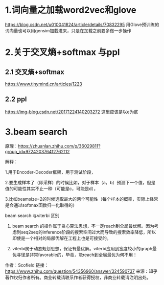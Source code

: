 # 1.词向量之加载word2vec和glove
https://blog.csdn.net/u010041824/article/details/70832295
用Glove预训练的词向量也可以用gensim加载进来，只是在加载之前要多做一步操作
# 2.关于交叉熵+softmax 与ppl
## 2.1 交叉熵+softmax
https://www.tinymind.cn/articles/1223
## 2.2 ppl
https://img-blog.csdn.net/20171224140203272
这里应该是以e为底
# 3.beam search 
原理：https://zhuanlan.zhihu.com/p/36029811?group_id=972420376412762112

解释：

1.用于Encoder-Decoder框架，用于测试阶段，

2.要生成样本了（即采样）的时候比如，对于样本（a，b）预测下一个值，但是值的可能性其实不止一种（可能是c，可能是d），

3.比如beamsize=2的时候选取最大的两个可能性（每个样本的概率，实际上经常是会通过softmax函数归一化取得的）




beam search 与viterbi 区别

1. beam search 的操作属于贪心算法思想，不一定reach到全局最优解。因为考虑到seq2seq的inference阶段的搜索空间过大而导致的搜索效率降低，所以即使是一个相对的局部优解在工程上也是可接受的。

2. viterbi属于动态规划思想，保证有最优解。viterbi应用到宽度较小的graph最优寻径是非常favorable的，毕竟，能reach到全局最优为何不用！

作者：Scofield
链接：https://www.zhihu.com/question/54356960/answer/324590737
来源：知乎
著作权归作者所有。商业转载请联系作者获得授权，非商业转载请注明出处。
